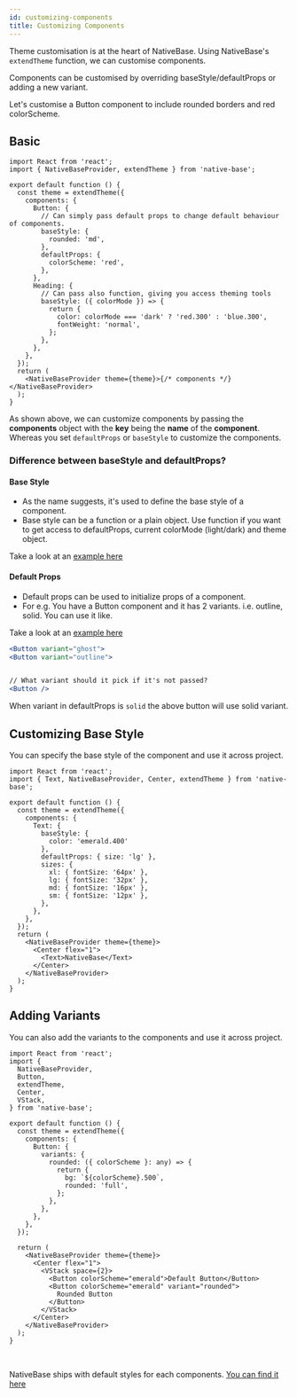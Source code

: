 ```yaml
---
id: customizing-components
title: Customizing Components
---
```


Theme customisation is at the heart of NativeBase. Using NativeBase's `extendTheme` function, we can customise components.

Components can be customised by overriding baseStyle/defaultProps or adding a new variant.

Let's customise a Button component to include rounded borders and red colorScheme.

## Basic

```tsx
import React from 'react';
import { NativeBaseProvider, extendTheme } from 'native-base';

export default function () {
  const theme = extendTheme({
    components: {
      Button: {
        // Can simply pass default props to change default behaviour of components.
        baseStyle: {
          rounded: 'md',
        },
        defaultProps: {
          colorScheme: 'red',
        },
      },
      Heading: {
        // Can pass also function, giving you access theming tools
        baseStyle: ({ colorMode }) => {
          return {
            color: colorMode === 'dark' ? 'red.300' : 'blue.300',
            fontWeight: 'normal',
          };
        },
      },
    },
  });
  return (
    <NativeBaseProvider theme={theme}>{/* components */}</NativeBaseProvider>
  );
}
```

As shown above, we can customize components by passing the **components** object with the **key** being the **name** of the **component**. Whereas you set `defaultProps` or `baseStyle` to customize the components.

### Difference between baseStyle and defaultProps?

#### Base Style

- As the name suggests, it's used to define the base style of a component.
- Base style can be a function or a plain object. Use function if you want to get access to defaultProps, current colorMode (light/dark) and theme object.

Take a look at an [example here](https://github.com/GeekyAnts/NativeBase/blob/v3-pre-beta/src/theme/components/button.ts#L5)

#### Default Props

- Default props can be used to initialize props of a component.
- For e.g. You have a Button component and it has 2 variants. i.e. outline, solid. You can use it like.

Take a look at an [example here](https://github.com/GeekyAnts/NativeBase/blob/v3-pre-beta/src/theme/components/button.ts#L201)

```jsx
<Button variant="ghost">
<Button variant="outline">


// What variant should it pick if it's not passed?
<Button />
```

When variant in defaultProps is `solid` the above button will use solid variant.

## Customizing Base Style

You can specify the base style of the component and use it across project.

```SnackPlayer name=Customizing%20BaseStyle
import React from 'react';
import { Text, NativeBaseProvider, Center, extendTheme } from 'native-base';

export default function () {
  const theme = extendTheme({
    components: {
      Text: {
        baseStyle: {
          color: 'emerald.400'
        },
        defaultProps: { size: 'lg' },
        sizes: {
          xl: { fontSize: '64px' },
          lg: { fontSize: '32px' },
          md: { fontSize: '16px' },
          sm: { fontSize: '12px' },
        },
      },
    },
  });
  return (
    <NativeBaseProvider theme={theme}>
      <Center flex="1">
        <Text>NativeBase</Text>
      </Center>
    </NativeBaseProvider>
  );
}

```

## Adding Variants

You can also add the variants to the components and use it across project.

```SnackPlayer name=Customizing%20Variants
import React from 'react';
import {
  NativeBaseProvider,
  Button,
  extendTheme,
  Center,
  VStack,
} from 'native-base';

export default function () {
  const theme = extendTheme({
    components: {
      Button: {
        variants: {
          rounded: ({ colorScheme }: any) => {
            return {
              bg: `${colorScheme}.500`,
              rounded: 'full',
            };
          },
        },
      },
    },
  });

  return (
    <NativeBaseProvider theme={theme}>
      <Center flex="1">
        <VStack space={2}>
          <Button colorScheme="emerald">Default Button</Button>
          <Button colorScheme="emerald" variant="rounded">
            Rounded Button
          </Button>
        </VStack>
      </Center>
    </NativeBaseProvider>
  );
}

```

<br />

NativeBase ships with default styles for each components. [You can find it here](https://github.com/GeekyAnts/NativeBase/tree/v3-pre-beta/src/theme/components)
